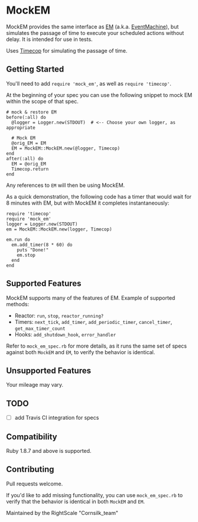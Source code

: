 # MockEM

MockEM provides the same interface as [EM](https://github.com/eventmachine/eventmachine/) (a.k.a. [EventMachine](https://github.com/eventmachine/eventmachine/)), but simulates the passage of time to execute your 
scheduled actions without delay. It is intended for use in tests.

Uses [Timecop](https://github.com/travisjeffery/timecop) for simulating the passage of time.

## Getting Started
You'll need to add `require 'mock_em'`, as well as `require 'timecop'`.

At the beginning of your spec you can use the following snippet to mock EM within the scope of that spec.

    # mock & restore EM
    before(:all) do
      @logger = Logger.new(STDOUT)  # <-- Choose your own logger, as appropriate
        
      # Mock EM
      @orig_EM = EM
      EM = MockEM::MockEM.new(@logger, Timecop)
    end
    after(:all) do
      EM = @orig_EM
      Timecop.return
    end

Any references to `EM` will then be using MockEM.

As a quick demonstration, the following code has a timer that would wait for 8 minutes with EM, but with MockEM it completes instantaneously:
 
    require 'timecop'
    require 'mock_em'
    logger = Logger.new(STDOUT)
    em = MockEM::MockEM.new(logger, Timecop)
    
    em.run do
      em.add_timer(8 * 60) do
        puts "Done!"
        em.stop
      end
    end    

## Supported Features
MockEM supports many of the features of EM. Example of supported methods:

  - Reactor: `run`, `stop`, `reactor_running?`
  - Timers: `next_tick`, `add_timer`, `add_periodic_timer`, `cancel_timer`, `get_max_timer_count`
  - Hooks: `add_shutdown_hook`, `error_handler`

Refer to `mock_em_spec.rb` for more details, as it runs the same set of specs against both `MockEM` and `EM`,
to verify the behavior is identical.

## Unsupported Features
Your mileage may vary.

## TODO
  - [ ] add Travis CI integration for specs

## Compatibility
Ruby 1.8.7 and above is supported.

## Contributing
Pull requests welcome.

If you'd like to add missing functionality, you can use `mock_em_spec.rb` to verify that the behavior is identical in both `MockEM` and `EM`. 

Maintained by the RightScale "Cornsilk_team"

